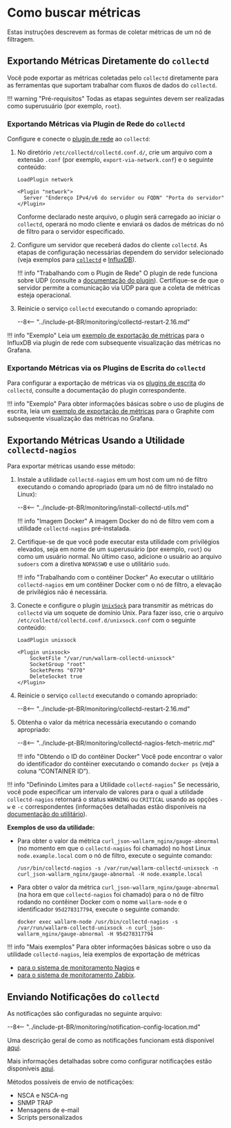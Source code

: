 [link-network-plugin]:              https://collectd.org/wiki/index.php/Plugin:Network
[link-network-plugin-docs]:         https://www.collectd.org/documentation/manpages/collectd.conf.html
[link-collectd-networking]:         https://collectd.org/wiki/index.php/Networking_introduction
[link-influx-collectd-support]:     https://docs.influxdata.com/influxdb/v1.7/supported_protocols/collectd/
[link-plugin-table]:                https://collectd.org/wiki/index.php/Table_of_Plugins
[link-nagios-plugin-docs]:          https://www.collectd.org/documentation/manpages/collectd-nagios.html
[link-notif-common]:                https://collectd.org/wiki/index.php/Notifications_and_thresholds
[link-notif-details]:               https://www.collectd.org/documentation/manpages/collectd-threshold.html
[link-influxdb-collectd]:           https://docs.influxdata.com/influxdb/v1.7/supported_protocols/collectd/
[link-unixsock]:                    https://collectd.org/wiki/index.php/Plugin:UnixSock

[doc-network-plugin-example]:       network-plugin-influxdb.md
[doc-write-plugin-example]:         write-plugin-graphite.md
[doc-zabbix-example]:               collectd-zabbix.md
[doc-nagios-example]:               collectd-nagios.md

# Como buscar métricas

Estas instruções descrevem as formas de coletar métricas de um nó de filtragem.

## Exportando Métricas Diretamente do `collectd`

Você pode exportar as métricas coletadas pelo `collectd` diretamente para as ferramentas que suportam trabalhar com fluxos de dados do `collectd`.

!!! warning "Pré-requisitos"
    Todas as etapas seguintes devem ser realizadas como superusuário (por exemplo, `root`).

### Exportando Métricas via Plugin de Rede do `collectd`

Configure e conecte o [plugin de rede][link-network-plugin] ao `collectd`:
1. No diretório `/etc/collectd/collectd.conf.d/`, crie um arquivo com a extensão `.conf` (por exemplo, `export-via-network.conf`) e o seguinte conteúdo:

    ```
    LoadPlugin network

    <Plugin "network">
      Server "Endereço IPv4/v6 do servidor ou FQDN" "Porta do servidor"
    </Plugin>
    ```

    Conforme declarado neste arquivo, o plugin será carregado ao iniciar o `collectd`, operará no modo cliente e enviará os dados de métricas do nó de filtro para o servidor especificado.

2. Configure um servidor que receberá dados do cliente `collectd`. As etapas de configuração necessárias dependem do servidor selecionado (veja exemplos para [`collectd`][link-collectd-networking] e [InfluxDB][link-influxdb-collectd]).

    !!! info "Trabalhando com o Plugin de Rede"
        O plugin de rede funciona sobre UDP (consulte a [documentação do plugin][link-network-plugin-docs]). Certifique-se de que o servidor permite a comunicação via UDP para que a coleta de métricas esteja operacional.

3. Reinicie o serviço `collectd` executando o comando apropriado:

    --8<-- "../include-pt-BR/monitoring/collectd-restart-2.16.md"

!!! info "Exemplo"
    Leia um [exemplo de exportação de métricas][doc-network-plugin-example] para o InfluxDB via plugin de rede com subsequente visualização das métricas no Grafana.
    
### Exportando Métricas via os Plugins de Escrita do `collectd`

Para configurar a exportação de métricas via os [plugins de escrita][link-plugin-table] do `collectd`, consulte a documentação do plugin correspondente.


!!! info "Exemplo"
    Para obter informações básicas sobre o uso de plugins de escrita, leia um [exemplo de exportação de métricas][doc-write-plugin-example] para o Graphite com subsequente visualização das métricas no Grafana.

## Exportando Métricas Usando a Utilidade `collectd-nagios`

Para exportar métricas usando esse método:

1. Instale a utilidade `collectd-nagios` em um host com um nó de filtro executando o comando apropriado (para um nó de filtro instalado no Linux):

    --8<-- "../include-pt-BR/monitoring/install-collectd-utils.md"

    !!! info "Imagem Docker"
        A imagem Docker do nó de filtro vem com a utilidade `collectd-nagios` pré-instalada.

2. Certifique-se de que você pode executar esta utilidade com privilégios elevados, seja em nome de um superusuário (por exemplo, `root`) ou como um usuário normal. No último caso, adicione o usuário ao arquivo `sudoers` com a diretiva `NOPASSWD` e use o utilitário `sudo`.

    !!! info "Trabalhando com o contêiner Docker"
        Ao executar o utilitário `collectd-nagios` em um contêiner Docker com o nó de filtro, a elevação de privilégios não é necessária.

3. Conecte e configure o plugin [`UnixSock`][link-unixsock] para transmitir as métricas do `collectd` via um soquete de domínio Unix. Para fazer isso, crie o arquivo `/etc/collectd/collectd.conf.d/unixsock.conf` com o seguinte conteúdo:

    ```
    LoadPlugin unixsock

    <Plugin unixsock>
        SocketFile "/var/run/wallarm-collectd-unixsock"
        SocketGroup "root"
        SocketPerms "0770"
        DeleteSocket true
    </Plugin>
    ```

4. Reinicie o serviço `collectd` executando o comando apropriado:

    --8<-- "../include-pt-BR/monitoring/collectd-restart-2.16.md"

5. Obtenha o valor da métrica necessária executando o comando apropriado:

    --8<-- "../include-pt-BR/monitoring/collectd-nagios-fetch-metric.md"

    !!! info "Obtendo o ID do contêiner Docker"
        Você pode encontrar o valor do identificador do contêiner executando o comando `docker ps` (veja a coluna “CONTAINER ID”).

!!! info "Definindo Limites para a Utilidade `collectd-nagios`"
    Se necessário, você pode especificar um intervalo de valores para o qual a utilidade `collectd-nagios` retornará o status `WARNING` ou `CRITICAL` usando as opções `-w` e `-c` correspondentes (informações detalhadas estão disponíveis na [documentação do utilitário][link-nagios-plugin-docs]).

**Exemplos de uso da utilidade:**
*   Para obter o valor da métrica `curl_json-wallarm_nginx/gauge-abnormal` (no momento em que o `collectd-nagios` foi chamado) no host Linux `node.example.local` com o nó de filtro, execute o seguinte comando:

    ```
    /usr/bin/collectd-nagios -s /var/run/wallarm-collectd-unixsock -n curl_json-wallarm_nginx/gauge-abnormal -H node.example.local
    ```

*   Para obter o valor da métrica `curl_json-wallarm_nginx/gauge-abnormal` (na hora em que `collectd-nagios` foi chamado) para o nó de filtro rodando no contêiner Docker com o nome `wallarm-node` e o identificador `95d278317794`, execute o seguinte comando:

    ```
    docker exec wallarm-node /usr/bin/collectd-nagios -s /var/run/wallarm-collectd-unixsock -n curl_json-wallarm_nginx/gauge-abnormal -H 95d278317794
    ```

!!! info "Mais exemplos"
    Para obter informações básicas sobre o uso da utilidade `collectd-nagios`, leia exemplos de exportação de métricas
    
* [para o sistema de monitoramento Nagios][doc-nagios-example] e
* [para o sistema de monitoramento Zabbix][doc-zabbix-example].

## Enviando Notificações do `collectd`

As notificações são configuradas no seguinte arquivo:

--8<-- "../include-pt-BR/monitoring/notification-config-location.md"

Uma descrição geral de como as notificações funcionam está disponível [aqui][link-notif-common].

Mais informações detalhadas sobre como configurar notificações estão disponíveis [aqui][link-notif-details].

Métodos possíveis de envio de notificações:
* NSCA e NSCA-ng
* SNMP TRAP
* Mensagens de e-mail
* Scripts personalizados